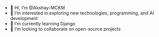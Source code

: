 - 👋 Hi, I’m @Akshay-MCKM
- 👀 I’m interested in exploring new technologies, programming, and AI development
- 🌱 I’m currently learning Django 
- 💞️ I’m looking to collaborate on open-source projects 

<!---
Akshay-MCKM/Akshay-MCKM is a ✨ special ✨ repository because its `README.md` (this file) appears on your GitHub profile.
You can click the Preview link to take a look at your changes.
--->
